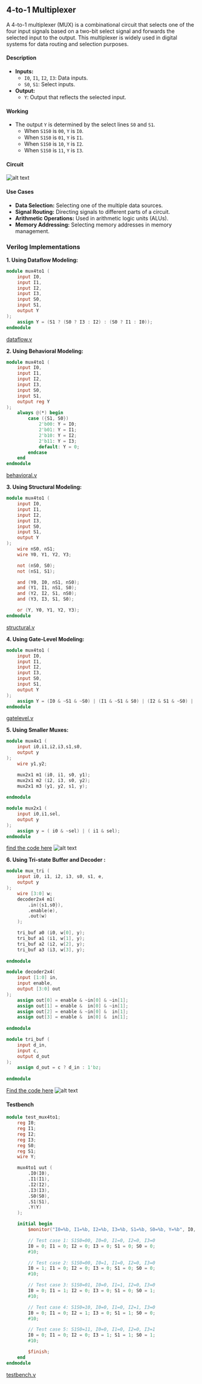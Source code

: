 ## 4-to-1 Multiplexer

A 4-to-1 multiplexer (MUX) is a combinational circuit that selects one of the four input signals based on a two-bit select signal and forwards the selected input to the output. This multiplexer is widely used in digital systems for data routing and selection purposes.

#### Description
- **Inputs:**
  - `I0`, `I1`, `I2`, `I3`: Data inputs.
  - `S0`, `S1`: Select inputs.
- **Output:**
  - `Y`: Output that reflects the selected input.

#### Working
- The output `Y` is determined by the select lines `S0` and `S1`.
  - When `S1S0` is `00`, `Y` is `I0`.
  - When `S1S0` is `01`, `Y` is `I1`.
  - When `S1S0` is `10`, `Y` is `I2`.
  - When `S1S0` is `11`, `Y` is `I3`.
#### Circuit

![alt text](image.png)

#### Use Cases
- **Data Selection:** Selecting one of the multiple data sources.
- **Signal Routing:** Directing signals to different parts of a circuit.
- **Arithmetic Operations:** Used in arithmetic logic units (ALUs).
- **Memory Addressing:** Selecting memory addresses in memory management.

### Verilog Implementations

**1. Using Dataflow Modeling:**
```verilog
module mux4to1 (
    input I0,
    input I1,
    input I2,
    input I3,
    input S0,
    input S1,
    output Y
);
    assign Y = (S1 ? (S0 ? I3 : I2) : (S0 ? I1 : I0));
endmodule
```
[dataflow.v](dataflow.v)

**2. Using Behavioral Modeling:**
```verilog
module mux4to1 (
    input I0,
    input I1,
    input I2,
    input I3,
    input S0,
    input S1,
    output reg Y
);
    always @(*) begin
        case ({S1, S0})
            2'b00: Y = I0;
            2'b01: Y = I1;
            2'b10: Y = I2;
            2'b11: Y = I3;
            default: Y = 0;
        endcase
    end
endmodule
```
[behavioral.v](behavioral.v)

**3. Using Structural Modeling:**
```verilog
module mux4to1 (
    input I0,
    input I1,
    input I2,
    input I3,
    input S0,
    input S1,
    output Y
);
    wire nS0, nS1;
    wire Y0, Y1, Y2, Y3;

    not (nS0, S0);
    not (nS1, S1);

    and (Y0, I0, nS1, nS0);
    and (Y1, I1, nS1, S0);
    and (Y2, I2, S1, nS0);
    and (Y3, I3, S1, S0);

    or (Y, Y0, Y1, Y2, Y3);
endmodule
```
[structural.v](structural.v)

**4. Using Gate-Level Modeling:**
```verilog
module mux4to1 (
    input I0,
    input I1,
    input I2,
    input I3,
    input S0,
    input S1,
    output Y
);
    assign Y = (I0 & ~S1 & ~S0) | (I1 & ~S1 & S0) | (I2 & S1 & ~S0) | (I3 & S1 & S0);
endmodule
```
[gatelevel.v](gatelevel.v)

**5. Using Smaller Muxes:**
```verilog
module mux4x1 (
    input i0,i1,i2,i3,s1,s0,
    output y
);
    wire y1,y2;

    mux2x1 m1 (i0, i1, s0, y1);
    mux2x1 m2 (i2, i3, s0, y2);
    mux2x1 m3 (y1, y2, s1, y);
    
endmodule

module mux2x1 (
    input i0,i1,sel,
    output y
);
    assign y = ( i0 & ~sel) | ( i1 & sel);
endmodule
```
[find the code here](smallermux.v)
![alt text](<Screenshot 2024-07-02 193727.png>)

**6. Using Tri-state Buffer and Decoder :**
```verilog
module mux_tri (
    input i0, i1, i2, i3, s0, s1, e,
    output y
);
    wire [3:0] w;
    decoder2x4 m1(
        .in({s1,s0}),
        .enable(e),
        .out(w)
    );

    tri_buf a0 (i0, w[0], y);
    tri_buf a1 (i1, w[1], y);
    tri_buf a2 (i2, w[2], y);
    tri_buf a3 (i3, w[3], y);
    
endmodule

module decoder2x4(
    input [1:0] in,
    input enable,
    output [3:0] out
);
    assign out[0] = enable & ~in[0] & ~in[1];
    assign out[1] = enable &  in[0] & ~in[1];
    assign out[2] = enable & ~in[0] &  in[1];
    assign out[3] = enable &  in[0] &  in[1];
    
endmodule

module tri_buf (
    input d_in,
    input c,
    output d_out
);
    assign d_out = c ? d_in : 1'bz;
    
endmodule
```
[Find the code here](mux.v)
![alt text](<Screenshot 2024-07-02 230038.png>)

#### Testbench
```verilog
module test_mux4to1;
    reg I0;
    reg I1;
    reg I2;
    reg I3;
    reg S0;
    reg S1;
    wire Y;

    mux4to1 uut (
        .I0(I0),
        .I1(I1),
        .I2(I2),
        .I3(I3),
        .S0(S0),
        .S1(S1),
        .Y(Y)
    );

    initial begin
        $monitor("I0=%b, I1=%b, I2=%b, I3=%b, S1=%b, S0=%b, Y=%b", I0, I1, I2, I3, S1, S0, Y);

        // Test case 1: S1S0=00, I0=0, I1=0, I2=0, I3=0
        I0 = 0; I1 = 0; I2 = 0; I3 = 0; S1 = 0; S0 = 0;
        #10;

        // Test case 2: S1S0=00, I0=1, I1=0, I2=0, I3=0
        I0 = 1; I1 = 0; I2 = 0; I3 = 0; S1 = 0; S0 = 0;
        #10;

        // Test case 3: S1S0=01, I0=0, I1=1, I2=0, I3=0
        I0 = 0; I1 = 1; I2 = 0; I3 = 0; S1 = 0; S0 = 1;
        #10;

        // Test case 4: S1S0=10, I0=0, I1=0, I2=1, I3=0
        I0 = 0; I1 = 0; I2 = 1; I3 = 0; S1 = 1; S0 = 0;
        #10;

        // Test case 5: S1S0=11, I0=0, I1=0, I2=0, I3=1
        I0 = 0; I1 = 0; I2 = 0; I3 = 1; S1 = 1; S0 = 1;
        #10;

        $finish;
    end
endmodule
```
[testbench.v](testbench.v)


